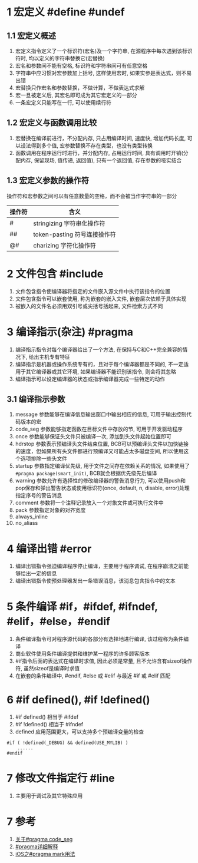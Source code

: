 # 1 宏定义 #define #undef

## 1.1 宏定义概述

1. 宏定义指令定义了一个标识符(宏名)及一个字符串, 在源程序中每次遇到该标识符时, 均以定义的字符串替换它(宏替换)
2. 宏名和参数间不能有空格, 标识符和字符串间可有任意空格
3. 字符串中应习惯对宏参数加上括号, 这样使用宏时, 如果实参是表达式，则不易出错
4. 宏替换只作宏名和参数替换，不做计算，不做表达式求解
5. 宏一旦被定义后, 其宏名即可成为其它宏定义的一部分
6. 一条宏定义只能写在一行, 可以使用续行符

## 1.2 宏定义与函数调用比较

1. 宏替换在编译前进行，不分配内存, 只占用编译时间, 速度快, 增加代码长度, 可以设法得到多个值, 宏参数替换不存在类型，也没有类型转换
2. 函数调用在程序运行时进行，并分配内存, 占用运行时间, 具有调用时开销(分配内存, 保留现场, 值传递, 返回值), 只有一个返回值, 存在参数的哑实结合

## 1.3 宏定义参数的操作符

操作符和宏参数之间可以有任意数量的空格，而不会被当作字符串的一部分

| 操作符 | 含义                        |
| ----- | -------------------------- |
| #     | stringizing   字符串化操作符 |
| ##    | token-pasting 符号连接操作符 |
| @#    | charizing     字符化操作符   |

# 2 文件包含 #include

1. 文件包含指令使编译器将指定的文件嵌入源文件中执行该指令的位置
2. 文件包含指令可以嵌套使用, 称为嵌套的嵌入文件, 嵌套层次依赖于具体实现
3. 被嵌入的文件名必须用双引号或尖括号括起来, 文件检索方式不同

# 3 编译指示(杂注) #pragma

1. 编译指示指令对每个编译器给出了一个方法, 在保持与C和C++完全兼容的情况下, 给出主机专有特征
2. 编译指示是机器或操作系统专有的，且对于每个编译器都是不同的, 不一定适用于其它编译器或其它环境, 如果编译器不能识别该指令, 则会将其忽略
3. 编译指示可以设定编译器的状态或指示编译器完成一些特定的动作

## 3.1 编译指示参数

1. message 参数能够在编译信息输出窗口中输出相应的信息, 可用于输出控制代码版本的宏
2. code_seg 参数能够指定函数在目标文件中存放的节, 可用于开发驱动程序
3. once 参数能够保证头文件只被编译一次, 添加到头文件起始位置即可
4. hdrstop 参数表示预编译头文件结束位置, BCB可以预编译头文件以加快链接的速度，但如果所有头文件都进行预编译又可能占太多磁盘空间, 所以使用这个选项排除一些头文件
5. startup 参数指定编译优先级, 用于文件之间存在依赖关系的情况, 如果使用了 `#pragma package(smart_init)`, BCB就会根据优先级先后编译
6. warning 参数允许有选择性的修改编译器的警告消息行为, 可以使用push和pop保存和弹出警告状态或使用标识符(once, default, n, disable, error)处理指定序号的警告消息
7. comment 参数将一个注释记录放入一个对象文件或可执行文件中
8. pack 参数指定对象的对齐宽度
9. always_inline
10. no_aliass

# 4 编译出错 #error

1. 编译出错指令强迫编译程序停止编译，主要用于程序调试, 在程序崩溃之前能够给出一定的信息
2. 编译出错指令使预处理器发出一条错误消息，该消息包含指令中的文本

# 5 条件编译 #if，#ifdef, #ifndef, #elif，#else，#endif

1. 条件编译指令可对程序源代码的各部分有选择地进行编译, 该过程称为条件编译
2. 商业软件使用条件编译提供和维护某一程序的许多顾客版本
3. #if指令后面的表达式在编译时求值, 因此必须是常量, 且不允许含有sizeof操作符, 虽然sizeof是编译时求值
4. 在嵌套的条件编译中, #endif, #else 或 #elif 与最近 #if 或 #elif 匹配

# 6 #if defined(), #if !defined()

1. #if defined() 相当于 #ifdef
2. #if !defined() 相当于 #ifndef
3. defined 应用范围更大，可以支持多个预编译变量的检查

```
#if ( !defined(_DEBUG) && defined(USE_MYLIB) )
	......
#endif   
```

# 7 修改文件指定行 #line

1. 主要用于调试及其它特殊应用

# 7 参考

1. [ 关于#pragma code_seg](http://blog.csdn.net/whatday/article/details/7100855)
2. [#pragma详细解释](http://blog.csdn.net/nodeman/article/details/45477067)
3. [iOS之#pragma mark用法](https://my.oschina.net/u/615517/blog/90282)
